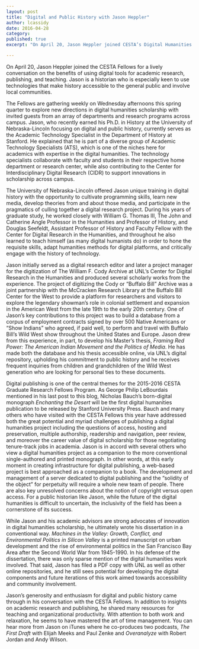 ```yaml
---
layout: post
title: "Digital and Public History with Jason Heppler"
author: lcassidy
date: 2016-04-28
category: 
published: true
excerpt: "On April 20, Jason Heppler joined CESTA’s Digital Humanities Fellows for a lively conversation on the benefits of using digital tools for academic research, publishing, and teaching."

---
```



On April 20, Jason Heppler joined the CESTA Fellows for a lively conversation on the benefits of using digital tools for academic research, publishing, and teaching. Jason is a historian who is especially keen to use technologies that make history accessible to the general public and involve local communities.

The Fellows are gathering weekly on Wednesday afternoons this spring quarter to explore new directions in digital humanities scholarship with invited guests from an array of departments and research programs across campus. Jason, who recently earned his Ph.D. in History at the University of Nebraska-Lincoln focusing on digital and public history, currently serves as the Academic Technology Specialist in the Department of History at Stanford. He explained that he is part of a diverse group of Academic Technology Specialists (ATS), which is one of the niches here for academics with expertise in the digital humanities. The technology specialists collaborate with faculty and students in their respective home department or research center, while also contributing to the Center for Interdisciplinary Digital Research (CIDR) to support innovations in scholarship across campus.

The University of Nebraska-Lincoln offered Jason unique training in digital history with the opportunity to cultivate programming skills, learn new media, develop theories from and about those media, and participate in the pragmatics of culling together a digital research project. During his years of graduate study, he worked closely with William G. Thomas III, The John and Catherine Angle Professor in the Humanities and Professor of History, and Douglas Seefeldt, Assistant Professor of History and Faculty Fellow with the Center for Digital Research in the Humanities, and throughout he also learned to teach himself (as many digital humanists do) in order to hone the requisite skills, adapt humanities methods for digital platforms, and critically engage with the history of technology. 

Jason initially served as a digital research editor and later a project manager for the digitization of The William F. Cody Archive at UNL’s Center for Digital Research in the Humanities and produced several scholarly works from the experience. The project of digitizing the Cody or “Buffalo Bill” Archive was a joint partnership with the McCracken Research Library at the Buffalo Bill Center for the West to provide a platform for researchers and visitors to explore the legendary showman’s role in colonial settlement and expansion in the American West from the late 19th to the early 20th century. One of Jason’s key contributions to this project was to build a database from a corpus of employment contracts signed by over 500 Native Americans or “Show Indians” who agreed, if paid well, to perform and travel with Buffalo Bill’s Wild West show throughout the United States and Europe. Jason drew from this experience, in part, to develop his Master’s thesis, *Framing Red Power: The American Indian Movement and the Politics of Media*. He has made both the database and his thesis accessible online, via UNL’s digital repository, upholding his commitment to public history and he receives frequent inquiries from children and grandchildren of the Wild West generation who are looking for personal ties to these documents. 

Digital publishing is one of the central themes for the 2015-2016 CESTA Graduate Research Fellows Program.  As George Philip LeBourdais mentioned in his last post to this blog, Nicholas Bauch’s born-digital monograph *Enchanting the Desert* will be the first digital humanities publication to be released by Stanford University Press. Bauch and many others who have visited with the CESTA Fellows this year have addressed both the great potential and myriad challenges of publishing a digital humanities project including the questions of access, hosting and preservation, multiple authorship, readership and navigation, peer review, and moreover the career value of digital scholarship for those negotiating tenure-track jobs in academia. Jason is in accord with several others who view a digital humanities project as a companion to the more conventional single-authored and printed monograph. In other words, at this early moment in creating infrastructure for digital publishing, a web-based project is best approached as a companion to a book. The development and management of a server dedicated to digital publishing and the “solidity of the object” for perpetuity will require a whole new team of people. There are also key unresolved concerns about the notion of copyright versus open access. For a public historian like Jason, while the future of the digital humanities is difficult to uncertain, the inclusivity of the field has been a cornerstone of its success. 

While Jason and his academic advisors are strong advocates of innovation in digital humanities scholarship, he ultimately wrote his dissertation in a conventional way. *Machines in the Valley: Growth, Conflict, and Environmental Politics in Silicon Valley* is a printed manuscript on urban development and the rise of environmental politics in the San Francisco Bay Area after the Second World War from 1945-1990. In his defense of the dissertation, there was only sparse mention of the digital humanities work involved. That said, Jason has filed a PDF copy with UNL as well as other online repositories, and he still sees potential for developing the digital components and future iterations of this work aimed towards accessibility and community involvement.

Jason’s generosity and enthusiasm for digital and public history came through in his conversation with the CESTA Fellows. In addition to insights on academic research and publishing, he shared many resources for teaching and organizational productivity. With attention to both work and relaxation, he seems to have mastered the art of time management. You can hear more from Jason on iTunes where he co-produces two podcasts, *The First Draft* with Elijah Meeks and Paul Zenke and *Overanalyze* with Robert Jordan and Andy Wilson.

